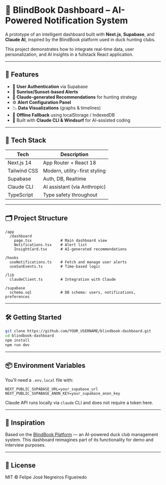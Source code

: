 # 🦆 BlindBook Dashboard – AI-Powered Notification System

A prototype of an intelligent dashboard built with **Next.js**, **Supabase**, and **Claude AI**, inspired by the BlindBook platform used in duck hunting clubs.

This project demonstrates how to integrate real-time data, user personalization, and AI insights in a fullstack React application.

---

## 🚀 Features

- 🔐 **User Authentication** via Supabase
- 🌅 **Sunrise/Sunset-based Alerts**
- 🤖 **Claude-generated Recommendations** for hunting strategy
- ⚙️ **Alert Configuration Panel**
- 📉 **Data Visualizations** (graphs & timelines)
- 💾 **Offline Fallback** using localStorage / IndexedDB
- 🧠 Built with **Claude CLI & Windsurf** for AI-assisted coding

---

## 🧱 Tech Stack

| Tech         | Description                   |
| ------------ | ----------------------------- |
| Next.js 14   | App Router + React 18         |
| Tailwind CSS | Modern, utility-first styling |
| Supabase     | Auth, DB, Realtime            |
| Claude CLI   | AI assistant (via Anthropic)  |
| TypeScript   | Type safety throughout        |

---

## 🗂️ Project Structure

```
/app
  /dashboard
    page.tsx             # Main dashboard view
    Notifications.tsx    # Alert list
    InsightCard.tsx      # AI-generated recommendations

/hooks
  useNotifications.ts    # Fetch and manage user alerts
  useSunEvents.ts        # Time-based logic

/lib
  claudeClient.ts        # Integration with Claude

/supabase
  schema.sql             # DB schema: users, notifications, preferences
```

---

## 🛠 Getting Started

```bash
git clone https://github.com/YOUR_USERNAME/blindbook-dashboard.git
cd blindbook-dashboard
npm install
npm run dev
```

---

## 📦 Environment Variables

You'll need a `.env.local` file with:

```
NEXT_PUBLIC_SUPABASE_URL=your_supabase_url
NEXT_PUBLIC_SUPABASE_ANON_KEY=your_supabase_anon_key
```

Claude API runs locally via `claude` CLI and does not require a token here.

---

## 📌 Inspiration

Based on the [BlindBook Platform](https://www.blindbookai.com) — an AI-powered duck club management system. This dashboard reimagines part of its functionality for demo and interview purposes.

---

## 📄 License

MIT © Felipe José Negreiros Figueiredo
